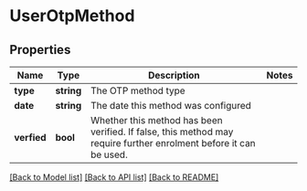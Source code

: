 # UserOtpMethod

## Properties
Name | Type | Description | Notes
------------ | ------------- | ------------- | -------------
**type** | **string** | The OTP method type | 
**date** | **string** | The date this method was configured | 
**verfied** | **bool** | Whether this method has been verified. If false, this method may require further enrolment before it can be used. | 

[[Back to Model list]](../README.md#documentation-for-models) [[Back to API list]](../README.md#documentation-for-api-endpoints) [[Back to README]](../README.md)


